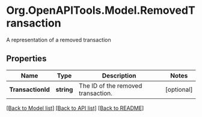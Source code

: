 # Org.OpenAPITools.Model.RemovedTransaction
A representation of a removed transaction

## Properties

Name | Type | Description | Notes
------------ | ------------- | ------------- | -------------
**TransactionId** | **string** | The ID of the removed transaction. | [optional] 

[[Back to Model list]](../README.md#documentation-for-models) [[Back to API list]](../README.md#documentation-for-api-endpoints) [[Back to README]](../README.md)

